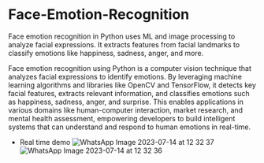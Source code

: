 # Face-Emotion-Recognition
Face emotion recognition in Python uses ML and image processing to analyze facial expressions. It extracts features from facial landmarks to classify emotions like happiness, sadness, anger, and more.

Face emotion recognition using Python is a computer vision technique that analyzes facial expressions to identify emotions. By leveraging machine learning algorithms and libraries like OpenCV and TensorFlow, it detects key facial features, extracts relevant information, and classifies emotions such as happiness, sadness, anger, and surprise. This enables applications in various domains like human-computer interaction, market research, and mental health assessment, empowering developers to build intelligent systems that can understand and respond to human emotions in real-time.
* Real time demo
![WhatsApp Image 2023-07-14 at 12 32 37](https://github.com/Ankitthakur2025/Face-Emotion-Recognition/assets/111188389/9a609b56-17e8-4332-b133-0291cc899f89)
![WhatsApp Image 2023-07-14 at 12 32 36](https://github.com/Ankitthakur2025/Face-Emotion-Recognition/assets/111188389/6966f1c2-c45d-4692-9d23-4115d5a75fef)
